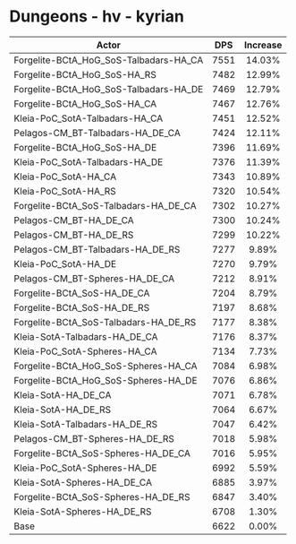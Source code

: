 # Dungeons - hv - kyrian
| Actor | DPS | Increase |
|---|:---:|:---:|
|Forgelite-BCtA_HoG_SoS-Talbadars-HA_CA|7551|14.03%|
|Forgelite-BCtA_HoG_SoS-HA_RS|7482|12.99%|
|Forgelite-BCtA_HoG_SoS-Talbadars-HA_DE|7469|12.79%|
|Forgelite-BCtA_HoG_SoS-HA_CA|7467|12.76%|
|Kleia-PoC_SotA-Talbadars-HA_CA|7451|12.52%|
|Pelagos-CM_BT-Talbadars-HA_DE_CA|7424|12.11%|
|Forgelite-BCtA_HoG_SoS-HA_DE|7396|11.69%|
|Kleia-PoC_SotA-Talbadars-HA_DE|7376|11.39%|
|Kleia-PoC_SotA-HA_CA|7343|10.89%|
|Kleia-PoC_SotA-HA_RS|7320|10.54%|
|Forgelite-BCtA_SoS-Talbadars-HA_DE_CA|7302|10.27%|
|Pelagos-CM_BT-HA_DE_CA|7300|10.24%|
|Pelagos-CM_BT-HA_DE_RS|7299|10.22%|
|Pelagos-CM_BT-Talbadars-HA_DE_RS|7277|9.89%|
|Kleia-PoC_SotA-HA_DE|7270|9.79%|
|Pelagos-CM_BT-Spheres-HA_DE_CA|7212|8.91%|
|Forgelite-BCtA_SoS-HA_DE_CA|7204|8.79%|
|Forgelite-BCtA_SoS-HA_DE_RS|7197|8.68%|
|Forgelite-BCtA_SoS-Talbadars-HA_DE_RS|7177|8.38%|
|Kleia-SotA-Talbadars-HA_DE_CA|7176|8.37%|
|Kleia-PoC_SotA-Spheres-HA_CA|7134|7.73%|
|Forgelite-BCtA_HoG_SoS-Spheres-HA_CA|7084|6.98%|
|Forgelite-BCtA_HoG_SoS-Spheres-HA_DE|7076|6.86%|
|Kleia-SotA-HA_DE_CA|7071|6.78%|
|Kleia-SotA-HA_DE_RS|7064|6.67%|
|Kleia-SotA-Talbadars-HA_DE_RS|7047|6.42%|
|Pelagos-CM_BT-Spheres-HA_DE_RS|7018|5.98%|
|Forgelite-BCtA_SoS-Spheres-HA_DE_CA|7016|5.95%|
|Kleia-PoC_SotA-Spheres-HA_DE|6992|5.59%|
|Kleia-SotA-Spheres-HA_DE_CA|6885|3.97%|
|Forgelite-BCtA_SoS-Spheres-HA_DE_RS|6847|3.40%|
|Kleia-SotA-Spheres-HA_DE_RS|6708|1.30%|
|Base|6622|0.00%|
